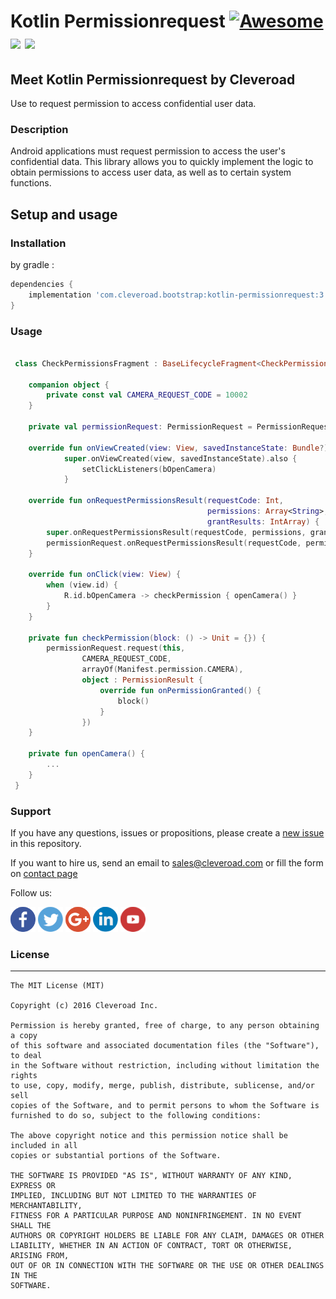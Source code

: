 # Kotlin Permissionrequest [![Awesome](https://cdn.rawgit.com/sindresorhus/awesome/d7305f38d29fed78fa85652e3a63e154dd8e8829/media/badge.svg)](https://github.com/sindresorhus/awesome) <img src="https://www.cleveroad.com/public/comercial/label-android.svg" height="19"> <a href="https://www.cleveroad.com/?utm_source=github&utm_medium=label&utm_campaign=contacts"><img src="https://www.cleveroad.com/public/comercial/label-cleveroad.svg" height="19"></a>

## Meet Kotlin Permissionrequest by Cleveroad

Use to request permission to access confidential user data.

### Description ###
Android applications must request permission to access the user's confidential data.
 This library allows you to quickly implement the logic to obtain permissions to access user data,
  as well as to certain system functions.

## Setup and usage
### Installation
by gradle : 
```groovy
dependencies {
    implementation 'com.cleveroad.bootstrap:kotlin-permissionrequest:3.0.0'
}
```

### Usage ###
```kotlin

 class CheckPermissionsFragment : BaseLifecycleFragment<CheckPermissionsVM>(), View.OnClickListener {

    companion object {
        private const val CAMERA_REQUEST_CODE = 10002
    }

    private val permissionRequest: PermissionRequest = PermissionRequest()

    override fun onViewCreated(view: View, savedInstanceState: Bundle?) =
            super.onViewCreated(view, savedInstanceState).also {
                setClickListeners(bOpenCamera)
            }

    override fun onRequestPermissionsResult(requestCode: Int,
                                            permissions: Array<String>,
                                            grantResults: IntArray) {
        super.onRequestPermissionsResult(requestCode, permissions, grantResults)
        permissionRequest.onRequestPermissionsResult(requestCode, permissions, grantResults)
    }

    override fun onClick(view: View) {
        when (view.id) {
            R.id.bOpenCamera -> checkPermission { openCamera() }
        }
    }

    private fun checkPermission(block: () -> Unit = {}) {
        permissionRequest.request(this,
                CAMERA_REQUEST_CODE,
                arrayOf(Manifest.permission.CAMERA),
                object : PermissionResult {
                    override fun onPermissionGranted() {
                        block()
                    }
                })
    }

    private fun openCamera() {
        ...
    }
 }


```

### Support ###
If you have any questions, issues or propositions, please create a <a href="../../issues/new">new issue</a> in this repository.

If you want to hire us, send an email to sales@cleveroad.com or fill the form on <a href="https://www.cleveroad.com/contact">contact page</a>

Follow us:

[![Awesome](/images/social/facebook.png)](https://www.facebook.com/cleveroadinc/)   [![Awesome](/images/social/twitter.png)](https://twitter.com/cleveroadinc)   [![Awesome](/images/social/google.png)](https://plus.google.com/+CleveroadInc)   [![Awesome](/images/social/linkedin.png)](https://www.linkedin.com/company/cleveroad-inc-)   [![Awesome](/images/social/youtube.png)](https://www.youtube.com/channel/UCFNHnq1sEtLiy0YCRHG2Vaw)
<br/>

### License ###
* * *
    The MIT License (MIT)
    
    Copyright (c) 2016 Cleveroad Inc.
    
    Permission is hereby granted, free of charge, to any person obtaining a copy
    of this software and associated documentation files (the "Software"), to deal
    in the Software without restriction, including without limitation the rights
    to use, copy, modify, merge, publish, distribute, sublicense, and/or sell
    copies of the Software, and to permit persons to whom the Software is
    furnished to do so, subject to the following conditions:
    
    The above copyright notice and this permission notice shall be included in all
    copies or substantial portions of the Software.
    
    THE SOFTWARE IS PROVIDED "AS IS", WITHOUT WARRANTY OF ANY KIND, EXPRESS OR
    IMPLIED, INCLUDING BUT NOT LIMITED TO THE WARRANTIES OF MERCHANTABILITY,
    FITNESS FOR A PARTICULAR PURPOSE AND NONINFRINGEMENT. IN NO EVENT SHALL THE
    AUTHORS OR COPYRIGHT HOLDERS BE LIABLE FOR ANY CLAIM, DAMAGES OR OTHER
    LIABILITY, WHETHER IN AN ACTION OF CONTRACT, TORT OR OTHERWISE, ARISING FROM,
    OUT OF OR IN CONNECTION WITH THE SOFTWARE OR THE USE OR OTHER DEALINGS IN THE
    SOFTWARE.
